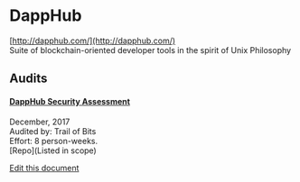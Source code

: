 
# DappHub
  
[http://dapphub.com/](http://dapphub.com/)<br>
Suite of blockchain-oriented developer tools in the spirit of Unix Philosophy


## Audits



#### [DappHub Security Assessment](https://github.com/trailofbits/publications/blob/master/reviews/dapphub.pdf)

December, 2017<br>
Audited by: Trail of Bits<br>Effort: 8 person-weeks.<br>
[Repo](Listed in scope)
      

  





[Edit this document](https://github.com/ConsenSys/blockchainSecurityDB/blob/master/projects/dapphub.json)